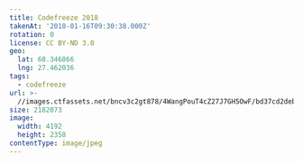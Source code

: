 ```yaml
---
title: Codefreeze 2018
takenAt: '2018-01-16T09:30:38.000Z'
rotation: 0
license: CC BY-ND 3.0
geo:
  lat: 68.346866
  lng: 27.462036
tags:
  - codefreeze
url: >-
  //images.ctfassets.net/bncv3c2gt878/4WangPouT4cZ27J7GH5OwF/bd37cd2deb91950ac572705d2e6079c7/codefreeze-2018_39770013892_o
size: 2182073
image:
  width: 4192
  height: 2358
contentType: image/jpeg
---
```



